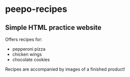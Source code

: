# peepo-recipes
## Simple HTML practice website

Offers recipes for:
- pepperoni pizza
- chicken wings
- chocolate cookies

Recipes are accompanied by images of a finished product!
